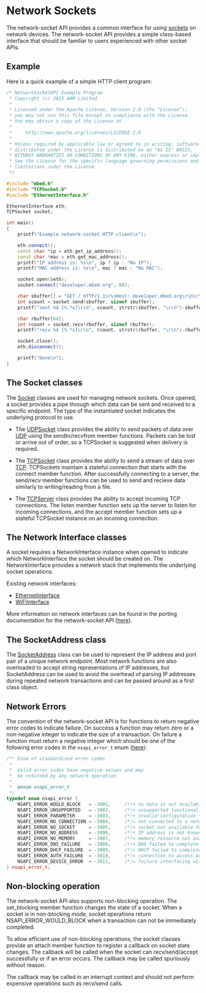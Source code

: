 # Network Sockets #

The network-socket API provides a common interface for using
[sockets](https://en.wikipedia.org/wiki/Network_socket) on network devices.
The network-socket API provides a simple class-based interface that should
be familiar to users experienced with other socket APIs.

## Example ##

Here is a quick example of a simple HTTP client program:

``` cpp
/* NetworkSocketAPI Example Program
 * Copyright (c) 2015 ARM Limited
 *
 * Licensed under the Apache License, Version 2.0 (the "License");
 * you may not use this file except in compliance with the License.
 * You may obtain a copy of the License at
 *
 *     http://www.apache.org/licenses/LICENSE-2.0
 *
 * Unless required by applicable law or agreed to in writing, software
 * distributed under the License is distributed on an "AS IS" BASIS,
 * WITHOUT WARRANTIES OR CONDITIONS OF ANY KIND, either express or implied.
 * See the License for the specific language governing permissions and
 * limitations under the License.
 */

#include "mbed.h"
#include "TCPSocket.h"
#include "EthernetInterface.h"

EthernetInterface eth;
TCPSocket socket;

int main()
{
    printf("Example network-socket HTTP client\n");

    eth.connect();
    const char *ip = eth.get_ip_address();
    const char *mac = eth.get_mac_address();
    printf("IP address is: %s\n", ip ? ip : "No IP");
    printf("MAC address is: %s\n", mac ? mac : "No MAC");

    socket.open(&eth);
    socket.connect("developer.mbed.org", 80);

    char sbuffer[] = "GET / HTTP/1.1\r\nHost: developer.mbed.org\r\n\r\n";
    int scount = socket.send(sbuffer, sizeof sbuffer);
    printf("sent %d [%.*s]\r\n", scount, strstr(sbuffer, "\r\n")-sbuffer, sbuffer);

    char rbuffer[64];
    int rcount = socket.recv(rbuffer, sizeof rbuffer);
    printf("recv %d [%.*s]\r\n", rcount, strstr(rbuffer, "\r\n")-rbuffer, rbuffer);

    socket.close();
    eth.disconnect();

    printf("Done\n");
}
```

## The Socket classes ##

The [Socket](https://github.com/mbedmicro/mbed/blob/master/features/net/network-socket/Socket.h#L30)
classes are used for managing network sockets. Once opened, a socket provides 
a pipe through which data can be sent and received to a specific endpoint. The 
type of the instantiated socket indicates the underlying protocol to use.

- The [UDPSocket](https://github.com/mbedmicro/mbed/blob/master/features/net/network-socket/UDPSocket.h#L26)
  class provides the ability to send packets of data over [UDP](https://en.wikipedia.org/wiki/User_Datagram_Protocol)
  using the sendto/recvfrom member functions. Packets can be lost or arrive out
  of order, so a TCPSocket is suggested when delivery is required.

- The [TCPSocket](https://github.com/mbedmicro/mbed/blob/master/features/net/network-socket/TCPSocket.h#L26)
  class provides the ability to send a stream of data over [TCP](https://en.wikipedia.org/wiki/Transmission_Control_Protocol).
  TCPSockets maintain a stateful connection that starts with the connect member
  function. After successfully connecting to a server, the send/recv member
  functions can be used to send and recieve data similarly to writing/reading
  from a file.

- The [TCPServer](https://github.com/mbedmicro/mbed/blob/master/features/net/network-socket/TCPServer.h)
  class provides the ability to accept incoming TCP connections. The listen
  member function sets up the server to listen for incoming connections, and 
  the accept member function sets up a stateful TCPSocket instance on an
  incoming connection.

## The Network Interface classes ##

A socket requires a NetworkInterface instance when opened to indicate which
NetworkInterface the socket should be created on. The NetworkInterface
provides a network stack that implements the underlying socket operations.

Existing network interfaces:
- [EthernetInterface](ethernet.md)
- [WiFiInterface](wifi.md)

More information on network interfaces can be found in the porting
documentation for the network-socket API ([here](network_stacks.md)).

## The SocketAddress class ##

The [SocketAddress](https://github.com/mbedmicro/mbed/blob/master/features/net/network-socket/SocketAddress.h#L28)
class can be used to represent the IP address and port pair of a unique
network endpoint. Most network functions are also overloaded to accept string
representations of IP addresses, but SocketAddress can be used to avoid the
overhead of parsing IP addresses during repeated network transactions and
can be passed around as a first class object.

## Network Errors ##

The convention of the network-socket API is for functions to return negative
error codes to indicate failure. On success a function may return zero or a
non-negative integer to indicate the size of a transaction. On failure a
function must return a negative integer which should be one of the following
error codes in the `nsapi_error_t` enum ([here](https://github.com/mbedmicro/mbed/blob/master/features/net/network-socket/nsapi_types.h#L27)):

``` cpp
/** Enum of standardized error codes 
 *
 *  Valid error codes have negative values and may
 *  be returned by any network operation.
 *
 *  @enum nsapi_error_t
 */
typedef enum nsapi_error {
    NSAPI_ERROR_WOULD_BLOCK   = -3001,     /*!< no data is not available but call is non-blocking */
    NSAPI_ERROR_UNSUPPORTED   = -3002,     /*!< unsupported functionality */
    NSAPI_ERROR_PARAMETER     = -3003,     /*!< invalid configuration */
    NSAPI_ERROR_NO_CONNECTION = -3004,     /*!< not connected to a network */
    NSAPI_ERROR_NO_SOCKET     = -3005,     /*!< socket not available for use */
    NSAPI_ERROR_NO_ADDRESS    = -3006,     /*!< IP address is not known */
    NSAPI_ERROR_NO_MEMORY     = -3007,     /*!< memory resource not available */
    NSAPI_ERROR_DNS_FAILURE   = -3008,     /*!< DNS failed to complete successfully */
    NSAPI_ERROR_DHCP_FAILURE  = -3009,     /*!< DHCP failed to complete successfully */
    NSAPI_ERROR_AUTH_FAILURE  = -3010,     /*!< connection to access point faield */
    NSAPI_ERROR_DEVICE_ERROR  = -3011,     /*!< failure interfacing with the network procesor */
} nsapi_error_t;
```

## Non-blocking operation ##

The network-socket API also supports non-blocking operation. The set_blocking
member function changes the state of a socket. When a socket is in non-blocking
mode, socket operations return NSAPI_ERROR_WOULD_BLOCK when a transaction can
not be immediately completed.

To allow efficient use of non-blocking operations, the socket classes provide
an attach member function to register a callback on socket state changes.
The callback will be called when the socket can recv/send/accept successfully
or if an error occurs. The callback may be called spuriously without reason.

The callback may be called in an interrupt context and should not perform
expensive operations such as recv/send calls.
